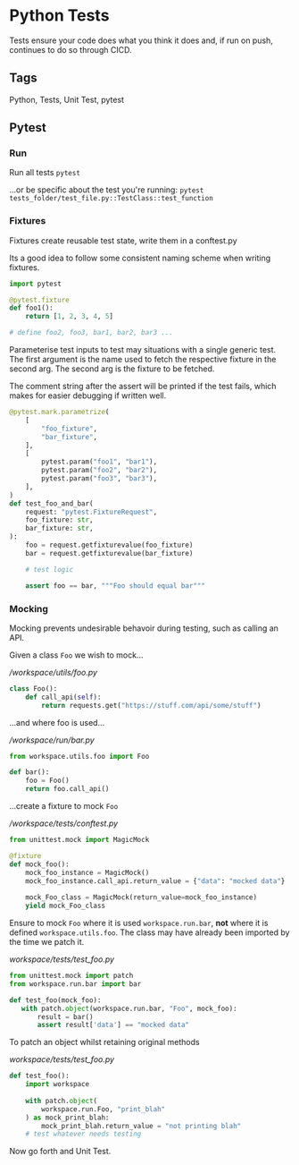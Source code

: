 # Python Tests

Tests ensure your code does what you think it does and, if run on push, continues to do so through CICD.

## Tags

Python, Tests, Unit Test, pytest 


## Pytest

### Run

Run all tests `pytest`

...or be specific about the test you're running: `pytest tests_folder/test_file.py::TestClass::test_function`

### Fixtures
Fixtures create reusable test state, write them in a conftest.py

Its a good idea to follow some consistent naming scheme when writing fixtures.
```python
import pytest

@pytest.fixture
def foo1():
    return [1, 2, 3, 4, 5]

# define foo2, foo3, bar1, bar2, bar3 ...
```

Parameterise test inputs to test may situations with a single generic test. The first argument is the name used to fetch the respective fixture in the second arg. The second arg is the fixture to be fetched.

The comment string after the assert will be printed if the test fails, which makes for easier debugging if written well.

```python
@pytest.mark.parametrize(
    [
        "foo_fixture",
        "bar_fixture",
    ],
    [
        pytest.param("foo1", "bar1"),
        pytest.param("foo2", "bar2"),
        pytest.param("foo3", "bar3"),
    ],
)
def test_foo_and_bar(
    request: "pytest.FixtureRequest",
    foo_fixture: str,
    bar_fixture: str,
):
    foo = request.getfixturevalue(foo_fixture)
    bar = request.getfixturevalue(bar_fixture)

    # test logic

    assert foo == bar, """Foo should equal bar"""
```


### Mocking
Mocking prevents undesirable behavoir during testing, such as calling an API.

Given a class `Foo` we wish to mock...

*/workspace/utils/foo.py*
```python
class Foo():
    def call_api(self):
    	return requests.get("https://stuff.com/api/some/stuff")
```

...and where foo is used...

*/workspace/run/bar.py*
```python
from workspace.utils.foo import Foo

def bar():
    foo = Foo()
    return foo.call_api()
```

...create a fixture to mock `Foo`

*/workspace/tests/conftest.py*
```python
from unittest.mock import MagicMock

@fixture
def mock_foo():
    mock_foo_instance = MagicMock()
    mock_foo_instance.call_api.return_value = {"data": "mocked data"}
    
    mock_Foo_class = MagicMock(return_value=mock_foo_instance)
    yield mock_Foo_class
```

Ensure to mock `Foo` where it is used `workspace.run.bar`, **not** where it is defined `workspace.utils.foo`. The class may have already been imported by the time we patch it.

*workspace/tests/test_foo.py*
```python
from unittest.mock import patch
from workspace.run.bar import bar

def test_foo(mock_foo):
   with patch.object(workspace.run.bar, "Foo", mock_foo):
       result = bar()
       assert result['data'] == "mocked data"

```

To patch an object whilst retaining original methods

*workspace/tests/test_foo.py*
```python
def test_foo():
    import workspace 
    
    with patch.object(
        workspace.run.Foo, "print_blah"
    ) as mock_print_blah:
        mock_print_blah.return_value = "not printing blah"
	# test whatever needs testing
```


Now go forth and Unit Test.
